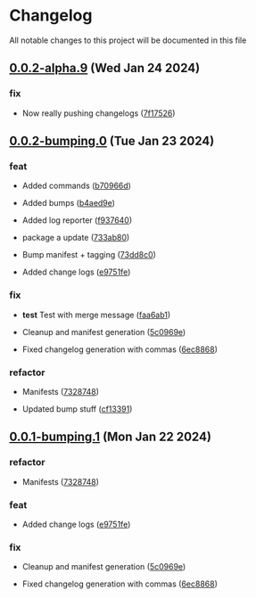 
# Changelog

All notable changes to this project will be documented in this file


## [0.0.2-alpha.9](https://github.com/cp-utils/gitversion/compare/0.0.2-alpha.8...0.0.2-alpha.9) (Wed Jan 24 2024)

### fix

* Now really pushing changelogs ([7f17526](https://github.com/cp-utils/gitversion/commit/7f1752689ad7e94958cc7de2d9fa905a1870e743))

## [0.0.2-bumping.0](https://github.com/cp-utils/gitversion/compare/0.0.1...0.0.2-bumping.0) (Tue Jan 23 2024)

### feat

* Added commands ([b70966d](https://github.com/cp-utils/gitversion/commit/b70966d338552d9be55620c8809eb103cb55414f))

* Added bumps ([b4aed9e](https://github.com/cp-utils/gitversion/commit/b4aed9ecb07b1183f891c6661c6552c428c04633))

* Added log reporter ([f937640](https://github.com/cp-utils/gitversion/commit/f93764028f7fb784f0bf4e1c92bb06a7b8d87628))

* package a update ([733ab80](https://github.com/cp-utils/gitversion/commit/733ab804135c716ce4f9f7f336979cf16f8627f3))

* Bump manifest + tagging ([73dd8c0](https://github.com/cp-utils/gitversion/commit/73dd8c0be90b240fdaccd12347ff9ad5b44843b8))

* Added change logs ([e9751fe](https://github.com/cp-utils/gitversion/commit/e9751fec4a7c46b819cf32347e42d73dbca0278a))

### fix

* **test** Test with merge message ([faa6ab1](https://github.com/cp-utils/gitversion/commit/faa6ab156a292f4b673d803f5ed7f20d0fdb7253))

* Cleanup and manifest generation ([5c0969e](https://github.com/cp-utils/gitversion/commit/5c0969e6ff54ddadc5591510ea8c6d9208b9f72c))

* Fixed changelog generation with commas ([6ec8868](https://github.com/cp-utils/gitversion/commit/6ec8868bef44875dcb146ae6c0cd48f3f97e8500))

### refactor

* Manifests ([7328748](https://github.com/cp-utils/gitversion/commit/732874892d0bacd86e9fc5d903486aeb29c01063))

* Updated bump stuff ([cf13391](https://github.com/cp-utils/gitversion/commit/cf13391a23a9575eee3b2de5dbb563bc39673c34))

## [0.0.1-bumping.1](https://github.com/cp-utils/gitversion/compare/0.0.1-bumping.2...0.0.1-bumping.1) (Mon Jan 22 2024)

### refactor

* Manifests ([7328748](https://github.com/cp-utils/gitversion/commit/732874892d0bacd86e9fc5d903486aeb29c01063))

### feat

* Added change logs ([e9751fe](https://github.com/cp-utils/gitversion/commit/e9751fec4a7c46b819cf32347e42d73dbca0278a))

### fix

* Cleanup and manifest generation ([5c0969e](https://github.com/cp-utils/gitversion/commit/5c0969e6ff54ddadc5591510ea8c6d9208b9f72c))

* Fixed changelog generation with commas ([6ec8868](https://github.com/cp-utils/gitversion/commit/6ec8868bef44875dcb146ae6c0cd48f3f97e8500))

